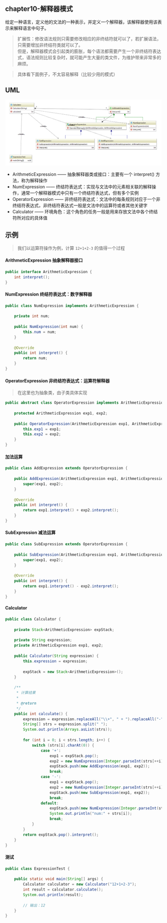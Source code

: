 ## chapter10-解释器模式

给定一种语言，定义他的文法的一种表示，并定义一个解释器，该解释器使用该表示来解释语言中句子。

> 扩展性：修改语法规则只需要修改相应的非终结符就可以了，若扩展语法，只需要增加非终结符类就可以了。  
但是，解释器模式会引起类的膨胀，每个语法都需要产生一个非终结符表达式，语法规则比较复杂时，就可能产生大量的类文件，为维护带来非常多的麻烦。

> 具体看下面例子，不太容易解释（比较少用的模式）

## UML 

![](https://raw.githubusercontent.com/onlylemi/img/master/dp_interpret_uml.png)

* ArithmeticExpression —— 抽象解释器类或接口：主要有一个 interpret() 方法，称为解释操作
* NumExpression —— 终结符表达式：实现与文法中的元素相关联的解释操作，通常一个解释器模式中只有一个终结符表达式，但有多个实例
* OperatorExpression —— 非终结符表达式：文法中的每条规则对应于一个非终结符表达式，非终结符表达式一般是文法中的运算符或者其他关键字
* Calculator —— 环境角色：这个角色的任务一般是用来存放文法中各个终结符所对应的具体值

## 示例

> 我们以运算符操作为例，计算 `12+1+2-3` 的值得一个过程

#### ArithmeticExpression 抽象解释器接口

```java
public interface ArithmeticExpression {
    int interpret();
}
```

#### NumExpression 终结符表达式：数字解释器

```java
public class NumExpression implements ArithmeticExpression {

    private int num;

    public NumExpression(int num) {
        this.num = num;
    }

    @Override
    public int interpret() {
        return num;
    }
}
```

#### OperatorExpression 非终结符表达式：运算符解释器

> 在这里也为抽象类，由子类具体实现

```java
public abstract class OperatorExpression implements ArithmeticExpression {

    protected ArithmeticExpression exp1, exp2;

    public OperatorExpression(ArithmeticExpression exp1, ArithmeticExpression exp2) {
        this.exp1 = exp1;
        this.exp2 = exp2;
    }
}
```

#### 加法运算

```java
public class AddExpression extends OperatorExpression {

    public AddExpression(ArithmeticExpression exp1, ArithmeticExpression exp2) {
        super(exp1, exp2);
    }

    @Override
    public int interpret() {
        return exp1.interpret() + exp2.interpret();
    }
}
```

#### SubExpression 减法运算

```java
public class SubExpression extends OperatorExpression {

    public SubExpression(ArithmeticExpression exp1, ArithmeticExpression exp2) {
        super(exp1, exp2);
    }

    @Override
    public int interpret() {
        return exp1.interpret() - exp2.interpret();
    }
}
```

#### Calculator

```java
public class Calculator {

    private Stack<ArithmeticExpression> expStack;

    private String expression;
    private ArithmeticExpression exp1, exp2;

    public Calculator(String expression) {
        this.expression = expression;

        expStack = new Stack<ArithmeticExpression>();
    }

    /**
     * 计算结果
     *
     * @return
     */
    public int calculate() {
        expression = expression.replaceAll("\\+", " + ").replaceAll("-", " - ");
        String[] strs = expression.split(" ");
        System.out.println(Arrays.asList(strs));

        for (int i = 0; i < strs.length; i++) {
            switch (strs[i].charAt(0)) {
                case '+':
                    exp1 = expStack.pop();
                    exp2 = new NumExpression(Integer.parseInt(strs[++i]));
                    expStack.push(new AddExpression(exp1, exp2));
                    break;
                case '-':
                    exp1 = expStack.pop();
                    exp2 = new NumExpression(Integer.parseInt(strs[++i]));
                    expStack.push(new SubExpression(exp1, exp2));
                    break;
                default:
                    expStack.push(new NumExpression(Integer.parseInt(strs[i])));
                    System.out.println("num:" + strs[i]);
                    break;
            }
        }
        return expStack.pop().interpret();
    }
}
```

#### 测试

```java
public class ExpressionTest {

    public static void main(String[] args) {
        Calculator calculator = new Calculator("12+1+2-3");
        int result = calculator.calculate();
        System.out.println(result);

        // 输出：12
    }
}
```